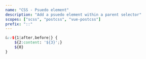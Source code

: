 ```yaml
---
name: "CSS - Psuedo element"
description: "Add a psuedo element within a parent selector"
scopes: ["scss", "postcss", "vue-postcss"]
prefix: "::"
---
```


```scss
&::${1|after,before|} {
	${2:content: '${3}';}
	${0}
}
```
